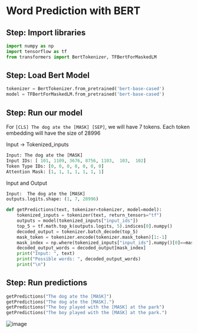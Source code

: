 # Word Prediction with BERT


## Step: Import libraries
```python
import numpy as np
import tensorflow as tf
from transformers import BertTokenizer, TFBertForMaskedLM
```

## Step: Load Bert Model
```python
tokenizer = BertTokenizer.from_pretrained('bert-base-cased')
model = TFBertForMaskedLM.from_pretrained('bert-base-cased')
```

## Step: Run our model

For `[CLS] The dog ate the [MASK] [SEP]`, we will have 7 tokens.
Each token embedding will have the size of 28996 

Input -> Tokenized_inputs

```python
Input: The dog ate the [MASK] 
Input IDs: [ 101, 1109, 3676, 8756, 1103,  103,  102]
Token Type IDs: [0, 0, 0, 0, 0, 0, 0]
Attention Mask: [1, 1, 1, 1, 1, 1, 1]
```

Input and Output

```python
Input:  The dog ate the [MASK]
outputs.logits.shape: (1, 7, 28996)
```

```python
def getPredictions(text, tokenizer=tokenizer, model=model):
    tokenized_inputs = tokenizer(text, return_tensors="tf")
    outputs = model(tokenized_inputs["input_ids"])
    top_5 = tf.math.top_k(outputs.logits, 5).indices[0].numpy()
    decoded_output = tokenizer.batch_decode(top_5)
    mask_token = tokenizer.encode(tokenizer.mask_token)[1:-1]
    mask_index = np.where(tokenized_inputs["input_ids"].numpy()[0]==mask_token)[0][0]
    decoded_output_words = decoded_output[mask_index]
    print("Input: ", text)
    print("Possible words: ", decoded_output_words)
    print("\n")
```

## Step: Run predictions
```python
getPredictions("The dog ate the [MASK]")
getPredictions("The dog ate the [MASK].")
getPredictions("The boy played with the [MASK] at the park")
getPredictions("The boy played with the [MASK] at the park.")
```

![image](https://github.com/hughiephan/DPL/assets/16631121/f3bf5e54-fe9f-409f-93c9-4adbceca35ce)
